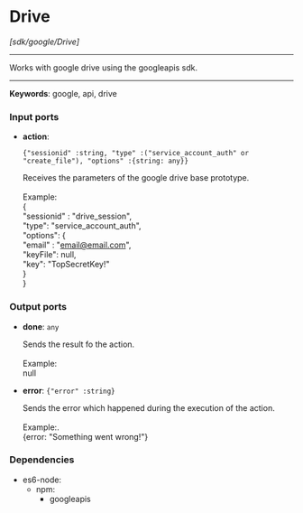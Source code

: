 # Drive

_[sdk/google/Drive]_

---

Works with google drive using the googleapis sdk.<br>

---

__Keywords__: google, api, drive

### Input ports

* __action__: 
    ```
    {"sessionid" :string, "type" :("service_account_auth" or "create_file"), "options" :{string: any}}
    ```


    Receives the parameters of the google drive base prototype.<br>
    <br>
    Example: <br>
    {<br>
      "sessionid" : "drive_session",<br>
      "type": "service_account_auth",<br>
      "options": {<br>
         "email" : "email@email.com",<br>
        "keyFile":  null,<br>
         "key": "TopSecretKey!" <br>
      }<br>
    }<br>

### Output ports

* __done__: ` any `


    Sends the result fo the action.<br>
    <br>
    Example:<br>
    null<br>


* __error__: ` {"error" :string} `


    Sends the error which happened during the execution of the action.<br>
    <br>
    Example:.<br>
    {error: "Something went wrong!"}<br>

### Dependencies

* es6-node:
    * npm:
        * googleapis

